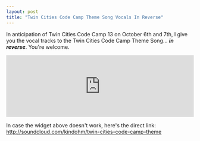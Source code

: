 ```yaml
---
layout: post
title: "Twin Cities Code Camp Theme Song Vocals In Reverse"
---
```


<p>In anticipation of Twin Cities Code Camp 13 on October 6th and 7th, I give you the vocal tracks to the Twin Cities Code Camp Theme Song... <strong><em>in reverse</em></strong>. You're welcome.</p>
<p><iframe width="100%" height="166" scrolling="no" frameborder="no" src="http://w.soundcloud.com/player/?url=http%3A%2F%2Fapi.soundcloud.com%2Ftracks%2F56070835&amp;show_artwork=true"> </iframe></p>
<p>In case the widget above doesn't work, here's the direct link: <a href="http://soundcloud.com/kindohm/twin-cities-code-camp-theme">http://soundcloud.com/kindohm/twin-cities-code-camp-theme</a></p>

